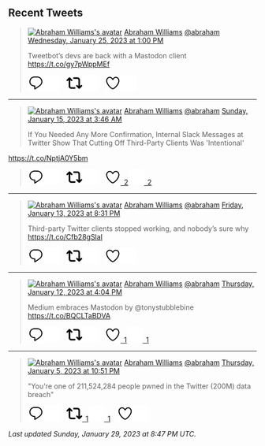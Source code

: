 ## Recent Tweets

> [![Abraham Williams's avatar](https://pbs.twimg.com/profile_images/897079141719195648/_mvh-QJH_mini.jpg)](https://twitter.com/abraham) [Abraham Williams](https://twitter.com/abraham) [@abraham](https://twitter.com/abraham) [Wednesday, January 25, 2023 at 1:00 PM](https://twitter.com/abraham/status/1618232419555086338)
>
> Tweetbot’s devs are back with a Mastodon client
https://t.co/gy7pWppMEf
>
> [![Reply](./images/reply_light.svg#gh-light-mode-only "Reply")](https://twitter.com/intent/tweet?in_reply_to=1618232419555086338#gh-light-mode-only)[![Reply](./images/reply.svg#gh-dark-mode-only "Reply")](https://twitter.com/intent/tweet?in_reply_to=1618232419555086338#gh-dark-mode-only)&emsp;[![Retweet](./images/retweet_light.svg#gh-light-mode-only "Retweet")](https://twitter.com/intent/retweet?tweet_id=1618232419555086338#gh-light-mode-only)[![Retweet](./images/retweet.svg#gh-dark-mode-only "Retweet")](https://twitter.com/intent/retweet?tweet_id=1618232419555086338#gh-dark-mode-only)&emsp;[![Like](./images/like_light.svg#gh-light-mode-only "Like")](https://twitter.com/intent/favorite?tweet_id=1618232419555086338#gh-light-mode-only)[![Like](./images/like.svg#gh-dark-mode-only "Like")](https://twitter.com/intent/favorite?tweet_id=1618232419555086338#gh-dark-mode-only)


---

> [![Abraham Williams's avatar](https://pbs.twimg.com/profile_images/897079141719195648/_mvh-QJH_mini.jpg)](https://twitter.com/abraham) [Abraham Williams](https://twitter.com/abraham) [@abraham](https://twitter.com/abraham) [Sunday, January 15, 2023 at 3:46 AM](https://twitter.com/abraham/status/1614469034950668290)
>
> If You Needed Any More Confirmation, Internal Slack Messages at Twitter Show That Cutting Off Third-Party Clients Was 'Intentional'

https://t.co/NptjA0Y5bm
>
> [![Reply](./images/reply_light.svg#gh-light-mode-only "Reply")](https://twitter.com/intent/tweet?in_reply_to=1614469034950668290#gh-light-mode-only)[![Reply](./images/reply.svg#gh-dark-mode-only "Reply")](https://twitter.com/intent/tweet?in_reply_to=1614469034950668290#gh-dark-mode-only)&emsp;[![Retweet](./images/retweet_light.svg#gh-light-mode-only "Retweet")](https://twitter.com/intent/retweet?tweet_id=1614469034950668290#gh-light-mode-only)[![Retweet](./images/retweet.svg#gh-dark-mode-only "Retweet")](https://twitter.com/intent/retweet?tweet_id=1614469034950668290#gh-dark-mode-only)&emsp;[![Like](./images/like_light.svg#gh-light-mode-only "Like")&ensp;2](https://twitter.com/intent/favorite?tweet_id=1614469034950668290#gh-light-mode-only)[![Like](./images/like.svg#gh-dark-mode-only "Like")&ensp;2](https://twitter.com/intent/favorite?tweet_id=1614469034950668290#gh-dark-mode-only)


---

> [![Abraham Williams's avatar](https://pbs.twimg.com/profile_images/897079141719195648/_mvh-QJH_mini.jpg)](https://twitter.com/abraham) [Abraham Williams](https://twitter.com/abraham) [@abraham](https://twitter.com/abraham) [Friday, January 13, 2023 at 8:31 PM](https://twitter.com/abraham/status/1613997298660347917)
>
> Third-party Twitter clients stopped working, and nobody’s sure why https://t.co/Cfb28gSlaI
>
> [![Reply](./images/reply_light.svg#gh-light-mode-only "Reply")](https://twitter.com/intent/tweet?in_reply_to=1613997298660347917#gh-light-mode-only)[![Reply](./images/reply.svg#gh-dark-mode-only "Reply")](https://twitter.com/intent/tweet?in_reply_to=1613997298660347917#gh-dark-mode-only)&emsp;[![Retweet](./images/retweet_light.svg#gh-light-mode-only "Retweet")](https://twitter.com/intent/retweet?tweet_id=1613997298660347917#gh-light-mode-only)[![Retweet](./images/retweet.svg#gh-dark-mode-only "Retweet")](https://twitter.com/intent/retweet?tweet_id=1613997298660347917#gh-dark-mode-only)&emsp;[![Like](./images/like_light.svg#gh-light-mode-only "Like")](https://twitter.com/intent/favorite?tweet_id=1613997298660347917#gh-light-mode-only)[![Like](./images/like.svg#gh-dark-mode-only "Like")](https://twitter.com/intent/favorite?tweet_id=1613997298660347917#gh-dark-mode-only)


---

> [![Abraham Williams's avatar](https://pbs.twimg.com/profile_images/897079141719195648/_mvh-QJH_mini.jpg)](https://twitter.com/abraham) [Abraham Williams](https://twitter.com/abraham) [@abraham](https://twitter.com/abraham) [Thursday, January 12, 2023 at 4:04 PM](https://twitter.com/abraham/status/1613567627540004864)
>
> Medium embraces Mastodon by @tonystubblebine https://t.co/BQCLTaBDVA
>
> [![Reply](./images/reply_light.svg#gh-light-mode-only "Reply")](https://twitter.com/intent/tweet?in_reply_to=1613567627540004864#gh-light-mode-only)[![Reply](./images/reply.svg#gh-dark-mode-only "Reply")](https://twitter.com/intent/tweet?in_reply_to=1613567627540004864#gh-dark-mode-only)&emsp;[![Retweet](./images/retweet_light.svg#gh-light-mode-only "Retweet")](https://twitter.com/intent/retweet?tweet_id=1613567627540004864#gh-light-mode-only)[![Retweet](./images/retweet.svg#gh-dark-mode-only "Retweet")](https://twitter.com/intent/retweet?tweet_id=1613567627540004864#gh-dark-mode-only)&emsp;[![Like](./images/like_light.svg#gh-light-mode-only "Like")&ensp;1](https://twitter.com/intent/favorite?tweet_id=1613567627540004864#gh-light-mode-only)[![Like](./images/like.svg#gh-dark-mode-only "Like")&ensp;1](https://twitter.com/intent/favorite?tweet_id=1613567627540004864#gh-dark-mode-only)


---

> [![Abraham Williams's avatar](https://pbs.twimg.com/profile_images/897079141719195648/_mvh-QJH_mini.jpg)](https://twitter.com/abraham) [Abraham Williams](https://twitter.com/abraham) [@abraham](https://twitter.com/abraham) [Thursday, January 5, 2023 at 10:51 PM](https://twitter.com/abraham/status/1611133256623165442)
>
> "You're one of 211,524,284 people pwned in the Twitter (200M) data breach"
>
> [![Reply](./images/reply_light.svg#gh-light-mode-only "Reply")](https://twitter.com/intent/tweet?in_reply_to=1611133256623165442#gh-light-mode-only)[![Reply](./images/reply.svg#gh-dark-mode-only "Reply")](https://twitter.com/intent/tweet?in_reply_to=1611133256623165442#gh-dark-mode-only)&emsp;[![Retweet](./images/retweet_light.svg#gh-light-mode-only "Retweet")&ensp;1](https://twitter.com/intent/retweet?tweet_id=1611133256623165442#gh-light-mode-only)[![Retweet](./images/retweet.svg#gh-dark-mode-only "Retweet")&ensp;1](https://twitter.com/intent/retweet?tweet_id=1611133256623165442#gh-dark-mode-only)&emsp;[![Like](./images/like_light.svg#gh-light-mode-only "Like")](https://twitter.com/intent/favorite?tweet_id=1611133256623165442#gh-light-mode-only)[![Like](./images/like.svg#gh-dark-mode-only "Like")](https://twitter.com/intent/favorite?tweet_id=1611133256623165442#gh-dark-mode-only)


_Last updated Sunday, January 29, 2023 at 8:47 PM UTC._
